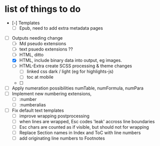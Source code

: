# list of things to do

- [-] Templates
  - [ ] Epub, need to add extra metadata pages 

- [ ] Outputs needing change
  - [ ] Md pseudo extensions
  - [ ] text psuedo extensions ??
  - [ ] HTML, ditto
  - [x] HTML, include binary data into output, eg images.
  - [ ] HTML-Extra create SCSS processing & theme changes 
    - [ ] linked css dark / light (eg for highlights-js)
    - [ ] toc at mobile
  - [ ] 

- [ ] Apply numeration possibilities numTable, numFormula, numPara
- [ ] Implement new numbering extensions, 
  - [ ] :number
  - [ ] :numberalias
- [ ] Fix default text templates
  - [ ] improve wrapping postprocessing
  - [ ] when lines are wrapped, Esc codes 'leak' accross line boundaries
  - [ ] Esc chars are counted as if visible, but should not for wrapping
  - [ ] Replace Section names in Index and ToC with line numbers
  - [ ] add originating line numbers to Footnotes 
